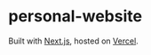 # personal-website

Built with [Next.js](https://nextjs.org/), hosted on [Vercel](https://vercel.com/).

